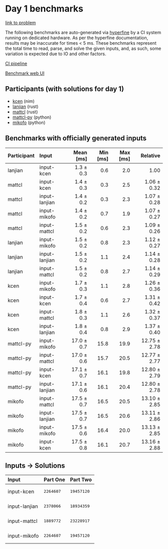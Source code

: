 # Day 1 benchmarks

[link to problem](https://adventofcode.com/2024/day/1)

The following benchmarks are auto-generated via
[hyperfine](https://github.com/sharkdp/hyperfine) by a CI system running on
dedicated hardware. As per the hyperfine documentation, results may be
inaccurate for times < 5 ms. These benchmarks represent the total time to read,
parse, and solve the given inputs, and, as such, some variation is expected due
to IO and other factors.

[CI pipeline](http://ci.papercode.net:8080/teams/main/pipelines/aoc2024)

[Benchmark web UI](https://aoc.ancalagon.black)


## Participants (with solutions for day 1)

- [kcen](https://github.com/kcen/aoc2024) (nim)
- [lanjian](https://github.com/lanjian/aoc-2024) (rust)
- [mattcl](https://github.com/mattcl/aoc2024) (rust)
- [mattcl-py](https://github.com/mattcl/aoc2024-py) (python)
- [mikofo](https://github.com/mikofo/aoc2024) (python)


## Benchmarks with officially generated inputs

| Participant | Input | Mean [ms] | Min [ms] | Max [ms] | Relative |
|:---|:---|---:|---:|---:|---:|
| lanjian | input-kcen | 1.3 ± 0.3 | 0.6 | 2.0 | 1.00 |
| mattcl | input-kcen | 1.4 ± 0.3 | 0.3 | 2.5 | 1.06 ± 0.32 |
| mattcl | input-lanjian | 1.4 ± 0.2 | 0.3 | 2.3 | 1.07 ± 0.28 |
| mattcl | input-mikofo | 1.4 ± 0.2 | 0.7 | 1.9 | 1.07 ± 0.27 |
| mattcl | input-mattcl | 1.5 ± 0.2 | 0.6 | 2.3 | 1.09 ± 0.26 |
| lanjian | input-mikofo | 1.5 ± 0.2 | 0.8 | 2.3 | 1.12 ± 0.27 |
| lanjian | input-lanjian | 1.5 ± 0.2 | 1.1 | 2.4 | 1.14 ± 0.28 |
| lanjian | input-mattcl | 1.5 ± 0.2 | 0.8 | 2.7 | 1.14 ± 0.29 |
| kcen | input-mikofo | 1.7 ± 0.3 | 1.1 | 2.8 | 1.26 ± 0.36 |
| kcen | input-kcen | 1.7 ± 0.4 | 0.6 | 2.7 | 1.31 ± 0.42 |
| kcen | input-mattcl | 1.8 ± 0.3 | 1.1 | 2.6 | 1.32 ± 0.37 |
| kcen | input-lanjian | 1.8 ± 0.4 | 0.8 | 2.9 | 1.37 ± 0.40 |
| mattcl-py | input-mikofo | 17.0 ± 0.7 | 15.8 | 19.9 | 12.75 ± 2.78 |
| mattcl-py | input-mattcl | 17.0 ± 0.6 | 15.7 | 20.5 | 12.77 ± 2.77 |
| mattcl-py | input-kcen | 17.1 ± 0.7 | 16.1 | 19.8 | 12.80 ± 2.79 |
| mattcl-py | input-lanjian | 17.1 ± 0.6 | 16.1 | 20.4 | 12.80 ± 2.78 |
| mikofo | input-mattcl | 17.5 ± 0.7 | 16.5 | 20.5 | 13.10 ± 2.85 |
| mikofo | input-lanjian | 17.5 ± 0.7 | 16.5 | 20.6 | 13.11 ± 2.86 |
| mikofo | input-mikofo | 17.5 ± 0.6 | 16.4 | 20.0 | 13.13 ± 2.85 |
| mikofo | input-kcen | 17.5 ± 0.8 | 16.1 | 20.7 | 13.16 ± 2.88 |


## Inputs -> Solutions

| Input | Part One | Part Two |
|:---|:---|:---|
|input-kcen|<pre>2264607</pre>|<pre>19457120</pre>|
|input-lanjian|<pre>2378066</pre>|<pre>18934359</pre>|
|input-mattcl|<pre>1889772</pre>|<pre>23228917</pre>|
|input-mikofo|<pre>2264607</pre>|<pre>19457120</pre>|